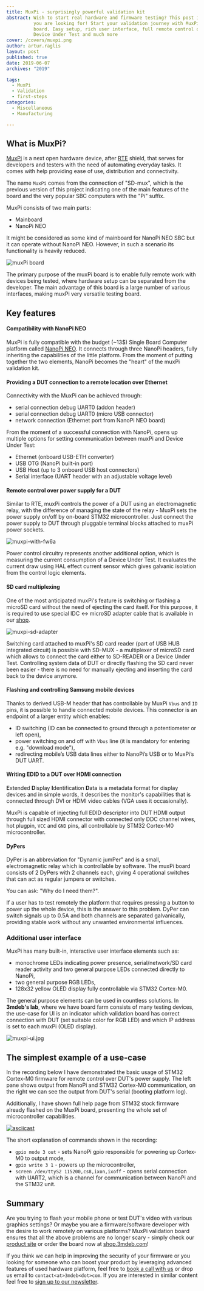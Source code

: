 ```yaml
---
title: MuxPi - surprisingly powerful validation kit
abstract: Wish to start real hardware and firmware testing? This post is what
          you are looking for! Start your validation journey with MuxPi testing
          board. Easy setup, rich user interface, full remote control over
          Device Under Test and much more
cover: /covers/muxpi.png
author: artur.raglis
layout: post
published: true
date: 2019-06-07
archives: "2019"

tags:
  - MuxPi
  - Validation
  - first-steps
categories:
  - Miscellaneous
  - Manufacturing

---
```


## What is MuxPi?

[MuxPi][muxpi] is a next open hardware device, after [RTE][rte] shield, that
serves for developers and testers with the need of automating everyday tasks. It
comes with help providing ease of use, distribution and connectivity.

The name `MuxPi` comes from the connection of "SD-mux", which is the previous
version of this project indicating one of the main features of the board and the
very popular SBC computers with the "Pi" suffix.

MuxPi consists of two main parts:

* Mainboard
* NanoPi NEO

It might be considered as some kind of mainboard for NanoPi NEO SBC but it
can operate without NanoPi NEO. However, in such a scenario its functionality is
heavily reduced.

![muxPi board](/covers/muxpi.png)

The primary purpose of the muxPi board is to enable fully remote work with
devices being tested, where hardware setup can be separated from the developer.
The main advantage of this board is a large number of various interfaces, making
muxPi very versatile testing board.

## Key features

#### Compatibility with NanoPi NEO

MuxPi is fully compatible with the budget (~13$) Single Board Computer platform
called [NanoPi NEO][nanopi]. It connects through three NanoPi headers, fully
inheriting the capabilities of the little platform. From the moment of putting
together the two elements, NanoPi becomes the "heart" of the muxPi validation
kit.

####  Providing a DUT connection to a remote location over Ethernet

Connectivity with the MuxPi can be achieved through:

* serial connection debug UART0 (addon header)
* serial connection debug UART0 (micro USB connector)
* network connection (Ethernet port from NanoPi NEO board)

From the moment of a successful connection with NanoPi, opens up multiple
options for setting communication between muxPi and Device Under Test:

* Ethernet (onboard USB-ETH converter)
* USB OTG (NanoPi built-in port)
* USB Host (up to 3 onboard USB host connectors)
* Serial interface (UART header with an adjustable voltage level)

#### Remote control over power supply for a DUT

Similar to RTE, muxPi controls the power of a DUT using an electromagnetic
relay, with the difference of managing the state of the relay - MuxPi sets the
power supply on/off by on-board STM32 microcontroller. Just connect the power
supply to DUT through pluggable terminal blocks attached to muxPi power sockets.

![muxpi-with-fw6a](/img/muxpi-setup.jpg)

Power control circuitry represents another additional option, which is measuring
the current consumption of a Device Under Test. It evaluates the current draw
using HAL effect current sensor which gives galvanic isolation from the control
logic elements.

#### SD card multiplexing

One of the most anticipated muxPi's feature is switching or flashing a microSD
card without the need of ejecting the card itself. For this purpose, it is
required to use special IDC <-> microSD adapter cable that is available in our
[shop][sd-adapter].

![muxpi-sd-adapter](/img/muxpi-sd-adapter.jpg)

Switching card attached to muxPi's SD card reader (part of USB HUB integrated
circuit) is possible with SD-MUX - a multiplexer of microSD card which allows to
connect the card either to SD-READER or a Device Under Test. Controlling system
data of DUT or directly flashing the SD card never been easier - there is no
need for manually ejecting and inserting the card back to the device anymore.

#### Flashing and controlling Samsung mobile devices

Thanks to derived USB-M header that has controllable by MuxPi `Vbus` and `ID`
pins, it is possible to handle connected mobile devices. This connector is an
endpoint of a larger entity which enables:

* ID switching (ID can be connected to ground through a potentiometer or left
  open),
* power switching on and off with `Vbus` line (it is mandatory for entering e.g.
  "download mode"),
* redirecting mobile’s USB data lines either to NanoPi’s USB or to MuxPi’s DUT
  UART.

#### Writing EDID to a DUT over HDMI connection

**E**xtended **D**isplay **I**dentification **D**ata is a metadata format for
display devices and in simple words, it describes the monitor's capabilities
that is connected through DVI or HDMI video cables (VGA uses it occasionally).

MuxPi is capable of injecting full EDID descriptor into DUT HDMI output through
full sized HDMI connector with connected only DDC channel wires, hot plugpin,
`VCC` and `GND` pins, all controllable by STM32 Cortex-M0 microcontroller.

#### DyPers

DyPer is an abbreviation for "Dynamic jumPer" and is a small, electromagnetic
relay which is controllable by software. The muxPi board consists of 2 DyPers
with 2 channels each, giving 4 operational switches that can act as regular
jumpers or switches.

You can ask: "Why do I need them?".

If a user has to test remotely the platform that requires pressing a button to
power up the whole device, this is the answer to this problem. DyPer can switch
signals up to 0.5A and both channels are separated galvanically, providing
stable work without any unwanted environmental influences.

### Additional user interface

MuxPi has many built-in, interactive user interface elements such as:

* monochrome LEDs indicating power presence, serial/network/SD card reader
  activity and two general purpose LEDs connected directly to NanoPi,
* two general purpose RGB LEDs,
* 128x32 yellow OLED display fully controllable via STM32 Cortex-M0.

The general purpose elements can be used in countless solutions. In **3mdeb's
lab**, where we have board farm consists of many testing devices, the use-case
for UI is an indicator which validation board has correct connection with DUT
(set suitable color for RGB LED) and which IP address is set to each muxPi (OLED
display).

![muxpi-ui.jpg](/img/muxpi-ui.jpg)

## The simplest example of a use-case

In the recording below I have demonstrated the basic usage of STM32 Cortex-M0
firmware for remote control over DUT's power supply. The left pane shows output
from NanoPi and STM32 Cortex-M0 communication, on the right we can see the
output from DUT's serial (booting platform log).

Additionally, I have shown full help page from STM32 stock firmware already
flashed on the MuxPi board, presenting the whole set of microcontroller
capabilities.

[![asciicast](https://asciinema.org/a/uKDNXFKyihXfCz88iYN1R5eEH.svg)](https://asciinema.org/a/uKDNXFKyihXfCz88iYN1R5eEH?speed=1.5)

The short explanation of commands shown in the recording:

* `gpio mode 3 out` - sets NanoPi gpio responsible for powering up Cortex-M0 to
  output mode,
* `gpio write 3 1` - powers up the microcontroller,
* `screen /dev/ttyS2 115200,cs8,ixon,ixoff` - opens serial connection with UART2,
  which is a channel for communication between NanoPi and the STM32 unit.

## Summary

Are you trying to flash your mobile phone or test DUT's video with various
graphics settings? Or maybe you are a firmware/software developer with the
desire to work remotely on various platforms? MuxPi validation board ensures
that all the above problems are no longer scary - simply check our [product
site][muxpi] or order the board now at [shop.3mdeb.com][shop-muxpi]!

If you think we can help in improving the security of your firmware or you
looking for someone who can boost your product by leveraging advanced features
of used hardware platform, feel free to [book a call with us](https://calendly.com/3mdeb/consulting-remote-meeting)
or drop us email to `contact<at>3mdeb<dot>com`. If you are interested in similar
content feel free to [sign up to our newsletter](http://eepurl.com/doF8GX).

[rte]: https://3mdeb.com/products/open-source-hardware/rte/
[muxpi]: https://3mdeb.com/products/open-source-hardware/muxpi/
[nanopi]: https://www.friendlyelec.com/index.php?route=product/product&product_id=132
[sd-adapter]: https://shop.3mdeb.com/product/muxsd-adapter/
[shop-muxpi]: https://shop.3mdeb.com/product/muxpi/
